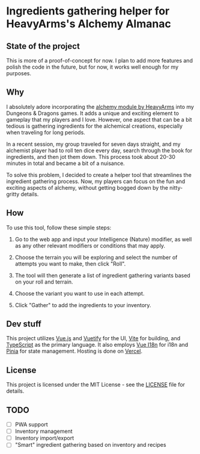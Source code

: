 # Ingredients gathering helper for HeavyArms's Alchemy Almanac

## State of the project

This is more of a proof-of-concept for now. I plan to add more features and polish the code in the future, but for now, it works well enough for my purposes.

## Why

I absolutely adore incorporating the [alchemy module by HeavyArms](https://www.heavyarms.com/products/alchemy) into my Dungeons & Dragons games. It adds a unique and exciting element to gameplay that my players and I love. However, one aspect that can be a bit tedious is gathering ingredients for the alchemical creations, especially when traveling for long periods.

In a recent session, my group traveled for seven days straight, and my alchemist player had to roll ten dice every day, search through the book for ingredients, and then jot them down. This process took about 20-30 minutes in total and became a bit of a nuisance.

To solve this problem, I decided to create a helper tool that streamlines the ingredient gathering process. Now, my players can focus on the fun and exciting aspects of alchemy, without getting bogged down by the nitty-gritty details.

## How

To use this tool, follow these simple steps:

1. Go to the web app and input your Intelligence (Nature) modifier, as well as any other relevant modifiers or conditions that may apply.

1. Choose the terrain you will be exploring and select the number of attempts you want to make, then click "Roll".

1. The tool will then generate a list of ingredient gathering variants based on your roll and terrain.

1. Choose the variant you want to use in each attempt.

1. Click "Gather" to add the ingredients to your inventory.

## Dev stuff

This project utilizes [Vue.js](https://vuejs.org) and [Vuetify](https://vuetifyjs.com) for the UI, [Vite](https://vitest.dev) for building, and [TypeScript](https://www.typescriptlang.org) as the primary language. It also employs [Vue I18n](https://vue-i18n.intlify.dev) for i18n and [Pinia](https://pinia.vuejs.org) for state management. Hosting is done on [Vercel](https://vercel.com).

## License

This project is licensed under the MIT License - see the [LICENSE](LICENSE) file for details.

## TODO

- [ ] PWA support
- [ ] Inventory management
- [ ] Inventory import/export
- [ ] "Smart" ingredient gathering based on inventory and recipes
